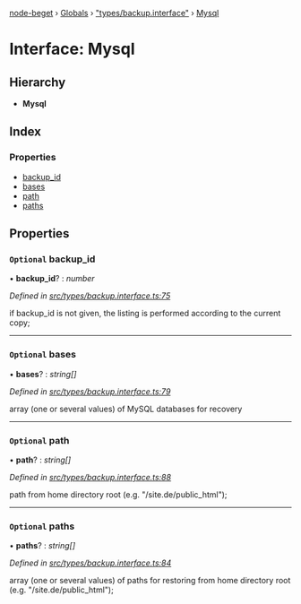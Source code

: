[node-beget](../README.md) › [Globals](../globals.md) › ["types/backup.interface"](../modules/_types_backup_interface_.md) › [Mysql](_types_backup_interface_.mysql.md)

# Interface: Mysql

## Hierarchy

* **Mysql**

## Index

### Properties

* [backup_id](_types_backup_interface_.mysql.md#optional-backup_id)
* [bases](_types_backup_interface_.mysql.md#optional-bases)
* [path](_types_backup_interface_.mysql.md#optional-path)
* [paths](_types_backup_interface_.mysql.md#optional-paths)

## Properties

### `Optional` backup_id

• **backup_id**? : *number*

*Defined in [src/types/backup.interface.ts:75](https://github.com/olehcambel/node-beget/blob/f128411/src/types/backup.interface.ts#L75)*

if backup_id is not given, the listing is performed according to
the current copy;

___

### `Optional` bases

• **bases**? : *string[]*

*Defined in [src/types/backup.interface.ts:79](https://github.com/olehcambel/node-beget/blob/f128411/src/types/backup.interface.ts#L79)*

array (one or several values) of MySQL databases for recovery

___

### `Optional` path

• **path**? : *string[]*

*Defined in [src/types/backup.interface.ts:88](https://github.com/olehcambel/node-beget/blob/f128411/src/types/backup.interface.ts#L88)*

path from home directory root (e.g. "/site.de/public_html");

___

### `Optional` paths

• **paths**? : *string[]*

*Defined in [src/types/backup.interface.ts:84](https://github.com/olehcambel/node-beget/blob/f128411/src/types/backup.interface.ts#L84)*

array (one or several values) of paths for restoring from home
directory root (e.g. "/site.de/public_html");
